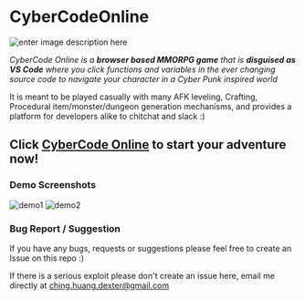
# CyberCodeOnline
![enter image description here](https://github.com/DexterHuang/CyberCodeOnline/raw/master/resources/logo-black.png)

*CyberCode Online is a **browser based MMORPG game** that is **disguised as VS Code***
*where you click functions and variables in the ever changing source code to navigate your character in a Cyber Punk inspired world*

It is meant to be played casually with many AFK leveling, Crafting, Procedural item/monster/dungeon generation mechanisms, and provides a platform for developers alike to chitchat and slack :)

## Click [CyberCode Online](https://cybercodeonline.com/) to start your adventure now!

### Demo Screenshots
![demo1](https://github.com/DexterHuang/CyberCodeOnline/raw/master/resources/demo.png)
![demo2](https://github.com/DexterHuang/CyberCodeOnline/raw/master/resources/demo2.png)
### Bug Report / Suggestion
If you have any bugs, requests or suggestions please feel free to create an Issue on this repo :) 

If there is a serious exploit please don't create an issue here, email me directly at ching.huang.dexter@gmail.com
